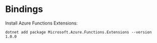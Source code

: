 # Bindings

Install Azure Functions Extensions:

```
dotnet add package Microsoft.Azure.Functions.Extensions --version 1.0.0
```
